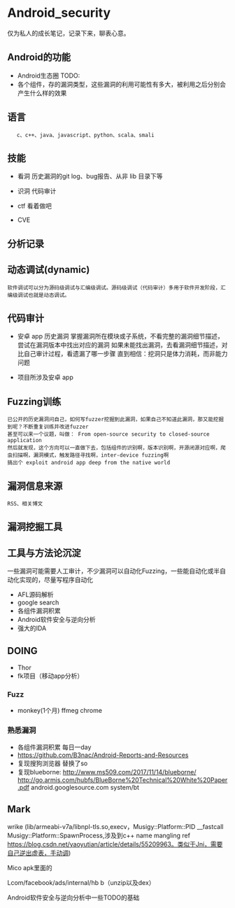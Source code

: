 # Android_security
仅为私人的成长笔记，记录下来，聊表心意。
## Android的功能
* Android生态圈
TODO:
* 各个组件，存的漏洞类型，这些漏洞的利用可能性有多大，被利用之后分别会产生什么样的效果

## 语言
       c、c++、java、javascript、python、scala、smali
## 技能

* 看洞
	历史漏洞的git log、bug报告、从非 lib 目录下等

* 识洞
	代码审计

* ctf
	看着做吧
* CVE

## 分析记录

## 动态调试(dynamic)
	软件调试可以分为源码级调试与汇编级调试。源码级调试（代码审计）多用于软件开发阶段，汇编级调试也就是动态调试。

## 代码审计

* 安卓 app
	历史漏洞
    掌握漏洞所在模块或子系统，不看完整的漏洞细节描述，尝试在漏洞版本中找出对应的漏洞
    如果未能找出漏洞，去看漏洞细节描述，对比自己审计过程，看遗漏了哪一步骤
    直到相信：挖洞只是体力消耗，而非能力问题

* 项目所涉及安卓 app

## Fuzzing训练
	已公开的历史漏洞问自己，如何写fuzzer挖掘到此漏洞，如果自己不知道此漏洞，那又能挖掘到呢？不断重复训练并改进fuzzer
	甚至可以来一个议题，叫做： From open-source security to closed-source application
	然后就发现，这个方向可以一直做下去，包括组件的识别啊，版本识别啊，开源闭源对应啊，爬虫扫描啊，漏洞模式，触发路径寻找啊，inter-device fuzzing啊
	搞出个 exploit android app deep from the native world

## 漏洞信息来源
	RSS、相关博文

## 漏洞挖掘工具

## 工具与方法论沉淀
   一些漏洞可能需要人工审计，不少漏洞可以自动化Fuzzing，一些能自动化或半自动化实现的，尽量写程序自动化
   * AFL源码解析
   * google search
   * 各组件漏洞积累
   * Android软件安全与逆向分析
   * 强大的IDA

## DOING

* Thor
* fk项目（移动app分析）

### Fuzz
* monkey(1个月)
		ffmeg
		chrome

### 熟悉漏洞
* 各组件漏洞积累
   每日一day
* https://github.com/B3nac/Android-Reports-and-Resources
* 复现搜狗浏览器 
     替换了so 
* 复现blueborne: 
     http://www.ms509.com/2017/11/14/blueborne/ 
     http://go.armis.com/hubfs/BlueBorne%20Technical%20White%20Paper.pdf 
     android.googlesource.com 
         system/bt 


## Mark
wrike (lib/armeabi-v7a/libnpl-tls.so,execv，Musigy::Platform::PID __fastcall Musigy::Platform::SpawnProcess,涉及到c++ name mangling ref https://blog.csdn.net/yaoyutian/article/details/55209963。类似于Jni，需要自己逆出虚表，手动调)

Mico apk里面的 

Lcom/facebook/ads/internal/hb b（unzip以及dex）

Android软件安全与逆向分析中一些TODO的基础


